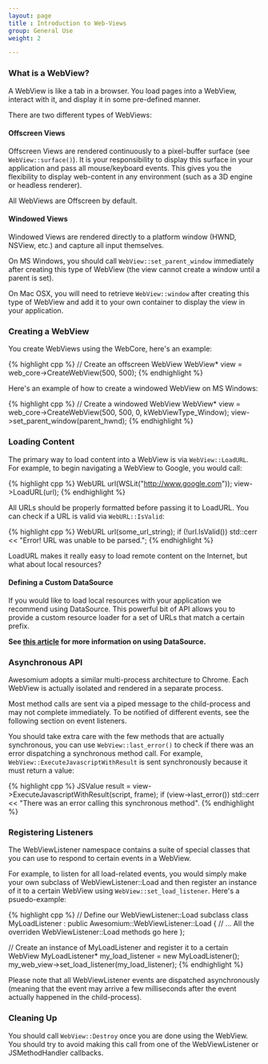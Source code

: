 ```yaml
---
layout: page
title : Introduction to Web-Views
group: General Use
weight: 2

---
```


### What is a WebView?

A WebView is like a tab in a browser. You load pages into a WebView, interact with it, and display it in some pre-defined manner.

There are two different types of WebViews:

#### Offscreen Views

Offscreen Views are rendered continuously to a pixel-buffer surface (see `WebView::surface()`). It is your responsibility to display this surface in your application and pass all mouse/keyboard events. This gives you the flexibility to display web-content in any environment (such as a 3D engine or headless renderer).

All WebViews are Offscreen by default.

#### Windowed Views

Windowed Views are rendered directly to a platform window (HWND, NSView, etc.) and capture all input themselves.

On MS Windows, you should call `WebView::set_parent_window` immediately after creating this type of WebView (the view cannot create a window until a parent is set).

On Mac OSX, you will need to retrieve  `WebView::window` after creating this type of WebView and add it to your own container to display the view in your application.

### Creating a WebView

You create WebViews using the WebCore, here's an example:

{% highlight cpp %}
// Create an offscreen WebView
WebView* view = web_core->CreateWebView(500, 500);
{% endhighlight %}

Here's an example of how to create a windowed WebView on MS Windows:

{% highlight cpp %}
// Create a windowed WebView
WebView* view = web_core->CreateWebView(500, 500, 0, kWebViewType_Window);
view->set_parent_window(parent_hwnd);
{% endhighlight %}

### Loading Content

The primary way to load content into a WebView is via `WebView::LoadURL`. For example, to begin navigating a WebView to Google, you would call:

{% highlight cpp %}
WebURL url(WSLit("http://www.google.com"));
view->LoadURL(url);
{% endhighlight %}

All URLs should be properly formatted before passing it to LoadURL. You can check if a URL is valid via `WebURL::IsValid`:

{% highlight cpp %}
WebURL url(some_url_string);
if (!url.IsValid())
  std::cerr << "Error! URL was unable to be parsed.";
{% endhighlight %}

LoadURL makes it really easy to load remote content on the Internet, but what about local resources? 

#### Defining a Custom DataSource

If you would like to load local resources with your application we recommend using DataSource. This powerful bit of API allows you to provide a custom resource loader for a set of URLs that match a certain prefix.

**See [this article](using-data-sources.html) for more information on using DataSource.**

### Asynchronous API

Awesomium adopts a similar multi-process architecture to Chrome. Each WebView is actually isolated and rendered in a separate process.

Most method calls are sent via a piped message to the child-process and may not complete immediately. To be notified of different events, see the following section on event listeners.

You should take extra care with the few methods that are actually synchronous, you can use `WebView::last_error()` to check if there was an error dispatching a synchronous method call. For example, `WebView::ExecuteJavascriptWithResult` is sent synchronously because it must return a value:

{% highlight cpp %}
JSValue result = view->ExecuteJavascriptWithResult(script, frame);
if (view->last_error())
  std::cerr << "There was an error calling this synchronous method".
{% endhighlight %}

### Registering Listeners

The WebViewListener namespace contains a suite of special classes that you can use to respond to certain events in a WebView.

For example, to listen for all load-related events, you would simply make your own subclass of WebViewListener::Load and then register an instance of it to a certain WebView using `WebView::set_load_listener`. Here's a psuedo-example:

{% highlight cpp %}
// Define our WebViewListener::Load subclass
class MyLoadListener : public Awesomium::WebViewListener::Load {
  // ... All the overriden WebViewListener::Load methods go here
};

// Create an instance of MyLoadListener and register it to a certain WebView
MyLoadListener* my_load_listener = new MyLoadListener();
my_web_view->set_load_listener(my_load_listener);
{% endhighlight %}

Please note that all WebViewListener events are dispatched asynchronously (meaning that the event may arrive a few milliseconds after the event actually happened in the child-process).

### Cleaning Up

You should call `WebView::Destroy` once you are done using the WebView. You should try to avoid making this call from one of the WebViewListener or JSMethodHandler callbacks.